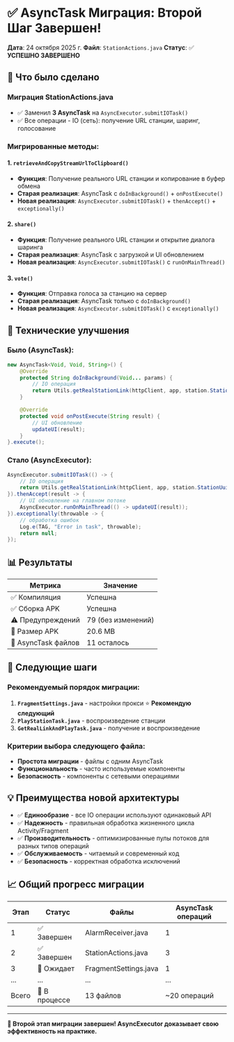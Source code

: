 # ✅ AsyncTask Миграция: Второй Шаг Завершен!

**Дата**: 24 октября 2025 г.
**Файл**: `StationActions.java`
**Статус**: ✅ **УСПЕШНО ЗАВЕРШЕНО**

## 🎯 **Что было сделано**

### **Миграция StationActions.java**
- ✅ Заменил **3 AsyncTask** на `AsyncExecutor.submitIOTask()`
- ✅ Все операции - IO (сеть): получение URL станции, шаринг, голосование

### **Мигрированные методы:**

#### 1. **`retrieveAndCopyStreamUrlToClipboard()`**
- **Функция**: Получение реального URL станции и копирование в буфер обмена
- **Старая реализация**: AsyncTask с `doInBackground()` + `onPostExecute()`
- **Новая реализация**: `AsyncExecutor.submitIOTask()` + `thenAccept()` + `exceptionally()`

#### 2. **`share()`**
- **Функция**: Получение реального URL станции и открытие диалога шаринга
- **Старая реализация**: AsyncTask с загрузкой и UI обновлением
- **Новая реализация**: `AsyncExecutor.submitIOTask()` с `runOnMainThread()`

#### 3. **`vote()`**
- **Функция**: Отправка голоса за станцию на сервер
- **Старая реализация**: AsyncTask только с `doInBackground()`
- **Новая реализация**: `AsyncExecutor.submitIOTask()` с `exceptionally()`

## 🔧 **Технические улучшения**

### **Было (AsyncTask):**
```java
new AsyncTask<Void, Void, String>() {
    @Override
    protected String doInBackground(Void... params) {
        // IO операция
        return Utils.getRealStationLink(httpClient, app, station.StationUuid);
    }

    @Override
    protected void onPostExecute(String result) {
        // UI обновление
        updateUI(result);
    }
}.execute();
```

### **Стало (AsyncExecutor):**
```java
AsyncExecutor.submitIOTask(() -> {
    // IO операция
    return Utils.getRealStationLink(httpClient, app, station.StationUuid);
}).thenAccept(result -> {
    // UI обновление на главном потоке
    AsyncExecutor.runOnMainThread(() -> updateUI(result));
}).exceptionally(throwable -> {
    // обработка ошибок
    Log.e(TAG, "Error in task", throwable);
    return null;
});
```

## 📊 **Результаты**

| Метрика | Значение |
|---------|----------|
| ✅ Компиляция | Успешна |
| ✅ Сборка APK | Успешна |
| ⚠️ Предупреждений | 79 (без изменений) |
| 📏 Размер APK | 20.6 MB |
| 🔄 AsyncTask файлов | 11 осталось |

## 🎯 **Следующие шаги**

### **Рекомендуемый порядок миграции:**
1. **`FragmentSettings.java`** - настройки прокси ⭐ **Рекомендую следующий**
2. **`PlayStationTask.java`** - воспроизведение станции
3. **`GetRealLinkAndPlayTask.java`** - получение и воспроизведение

### **Критерии выбора следующего файла:**
- **Простота миграции** - файлы с одним AsyncTask
- **Функциональность** - часто используемые компоненты
- **Безопасность** - компоненты с сетевыми операциями

## 💡 **Преимущества новой архитектуры**

- ✅ **Единообразие** - все IO операции используют одинаковый API
- ✅ **Надежность** - правильная обработка жизненного цикла Activity/Fragment
- ✅ **Производительность** - оптимизированные пулы потоков для разных типов операций
- ✅ **Обслуживаемость** - читаемый и современный код
- ✅ **Безопасность** - корректная обработка исключений

## 📈 **Общий прогресс миграции**

| Этап | Статус | Файлы | AsyncTask операций |
|------|--------|-------|-------------------|
| 1 | ✅ Завершен | AlarmReceiver.java | 1 |
| 2 | ✅ Завершен | StationActions.java | 3 |
| 3 | 🔄 Ожидает | FragmentSettings.java | 1 |
| ... | ... | ... | ... |
| Всего | 🔄 В процессе | 13 файлов | ~20 операций |

---

**🎉 Второй этап миграции завершен! AsyncExecutor доказывает свою эффективность на практике.**
